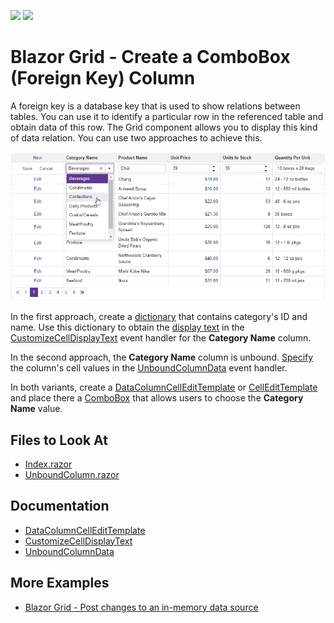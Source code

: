 <!-- default badges list -->
![](https://img.shields.io/endpoint?url=https://codecentral.devexpress.com/api/v1/VersionRange/523321257/22.1.4%2B)
[![](https://img.shields.io/badge/📖_How_to_use_DevExpress_Examples-e9f6fc?style=flat-square)](https://docs.devexpress.com/GeneralInformation/403183)
<!-- default badges end -->

# Blazor Grid - Create a ComboBox (Foreign Key) Column

A foreign key is a database key that is used to show relations between tables. You can use it to identify a particular row in the referenced table and obtain data of this row. The Grid component allows you to display this kind of data relation. You can use two approaches to achieve this.

![Grid with ComboBox column](result.png)

In the first approach, create a [dictionary](./CS/GridForeignColumn/Pages/Index.razor#L65) that contains category's ID and name. Use this dictionary to obtain the [display text](./CS/GridForeignColumn/Pages/Index.razor#L85) in the [CustomizeCellDisplayText](https://docs.devexpress.com/Blazor/DevExpress.Blazor.DxGrid.CustomizeCellDisplayText) event handler for the **Category Name** column.

In the second approach, the **Category Name** column is unbound. [Specify](./CS/GridForeignColumn/Pages/UnboundColumn.razor#L60) the column's cell values in the [UnboundColumnData](https://docs.devexpress.com/Blazor/DevExpress.Blazor.DxGrid.UnboundColumnData) event handler.

In both variants, create a [DataColumnCellEditTemplate](https://docs.devexpress.com/Blazor/DevExpress.Blazor.DxGrid.DataColumnCellEditTemplate) or [CellEditTemplate](https://docs.devexpress.com/Blazor/DevExpress.Blazor.DxGridDataColumn.CellEditTemplate) and place there a [ComboBox](./CS/GridForeignColumn/Pages/Index.razor#L38) that allows users to choose the **Category Name** value.

## Files to Look At

- [Index.razor](./CS/GridForeignColumn/Pages/Index.razor)
- [UnboundColumn.razor](./CS/GridForeignColumn/Pages/UnboundColumn.razor)

## Documentation

- [DataColumnCellEditTemplate](https://docs.devexpress.com/Blazor/DevExpress.Blazor.DxGrid.DataColumnCellEditTemplate)
- [CustomizeCellDisplayText](https://docs.devexpress.com/Blazor/DevExpress.Blazor.DxGrid.CustomizeCellDisplayText)
- [UnboundColumnData](https://docs.devexpress.com/Blazor/DevExpress.Blazor.DxGrid.UnboundColumnData)

## More Examples

- [Blazor Grid - Post changes to an in-memory data source](https://github.com/DevExpress-Examples/blazor-dxgrid-instantly-update-data-item-fields)

